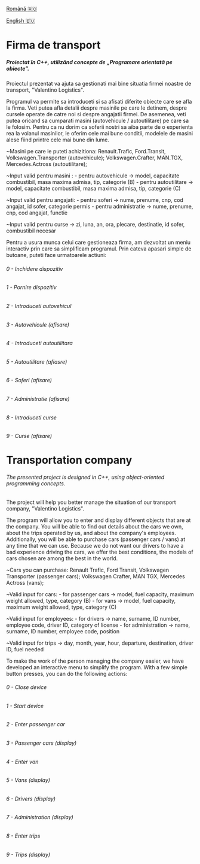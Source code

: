 [Română :romania:](#firma-de-transport)

[English :eu:](#transportation-company)

# Firma de transport

##### Proiectat în C++, utilizând concepte de „Programare orientată pe obiecte”.
Proiectul prezentat va ajuta sa gestionati mai bine situatia firmei noastre de transport, "Valentino Logistics".

Programul va permite sa introduceti si sa afisati diferite obiecte care se afla la firma.
Veti putea afla detalii despre masinile pe care le detinem, despre cursele operate de catre noi si despre angajatii firmei.
De asemenea, veti putea oricand sa cumparati masini (autovehicule / autoutilitare) pe care sa le folosim.
Pentru ca nu dorim ca soferii nostri sa aiba parte de o experienta rea la volanul masinilor, le oferim cele mai bune conditii, modelele
de masini alese fiind printre cele mai bune din lume.

~Masini pe care le puteti achizitiona: Renault.Trafic, Ford.Transit, Volkswagen.Transporter (autovehicule);
				       Volkswagen.Crafter, MAN.TGX, Mercedes.Actross (autoutilitare);

~Input valid pentru masini : - pentru autovehicule -> model, capacitate combustibil, masa maxima admisa, tip, categorie (B)
		            - pentru autoutilitare -> model, capacitate combustibil, masa maxima admisa, tip, categorie (C)

~Input valid pentru angajati: - pentru soferi -> nume, prenume, cnp, cod angajat, id sofer, categorie permis
			     - pentru administratie -> nume, prenume, cnp, cod angajat, functie
 
~Input valid pentru curse -> zi, luna, an, ora, plecare, destinatie, id sofer, combustibil necesar

Pentru a usura munca celui care gestioneaza firma, am dezvoltat un meniu interactiv prin care sa simplificam programul. Prin cateva apasari simple
de butoane, puteti face urmatoarele actiuni:

###### 0 - Inchidere dispozitiv

###### 1 - Pornire dispozitiv

###### 2 - Introduceti autovehicul

###### 3 - Autovehicule (afisare)

###### 4 - Introduceti autoutilitara

###### 5 - Autoutilitare (afiasre)

###### 6 - Soferi (afisare)

###### 7 - Administratie (afisare)

###### 8 - Introduceti curse

###### 9 - Curse (afisare)


# Transportation company

###### The presented project is designed in C++, using object-oriented programming concepts. 
The project will help you better manage the situation of our transport company, "Valentino Logistics".

The program will allow you to enter and display different objects that are at the company. You will be able to find out details about the cars we own, about the trips operated by us, and about the company's employees. Additionally, you will be able to purchase cars (passenger cars / vans) at any time that we can use. Because we do not want our drivers to have a bad experience driving the cars, we offer the best conditions, the models of cars chosen are among the best in the world.

~Cars you can purchase: Renault Trafic, Ford Transit, Volkswagen Transporter (passenger cars); Volkswagen Crafter, MAN TGX, Mercedes Actross (vans);

~Valid input for cars: - for passenger cars -> model, fuel capacity, maximum weight allowed, type, category (B) - for vans -> model, fuel capacity, maximum weight allowed, type, category (C)

~Valid input for employees: - for drivers -> name, surname, ID number, employee code, driver ID, category of license - for administration -> name, surname, ID number, employee code, position

~Valid input for trips -> day, month, year, hour, departure, destination, driver ID, fuel needed

To make the work of the person managing the company easier, we have developed an interactive menu to simplify the program. With a few simple button presses, you can do the following actions:

###### 0 - Close device

###### 1 - Start device

###### 2 - Enter passenger car

###### 3 - Passenger cars (display)

###### 4 - Enter van

###### 5 - Vans (display)

###### 6 - Drivers (display)

###### 7 - Administration (display)

###### 8 - Enter trips

###### 9 - Trips (display)
